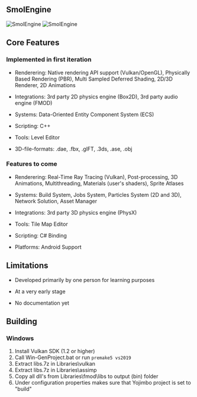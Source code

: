 ## SmolEngine

![SmolEngine](https://i.imgur.com/PpqcXEJ.png)
![SmolEngine](https://i.imgur.com/iHBPll5.png)

## Core Features

### Implemented in first iteration

- Renderering: Native rendering API support (Vulkan/OpenGL), Physically Based Rendering (PBR), 
  Multi Sampled Deferred Shading, 2D/3D Renderer, 2D Animations
  
- Integrations: 3rd party 2D physics engine (Box2D), 3rd party audio engine (FMOD)

- Systems: Data-Oriented Entity Component System (ECS)

- Scripting: C++

- Tools: Level Editor

- 3D-file-formats: .dae, .fbx, .glFT, .3ds, .ase, .obj

### Features to come

- Renderering: Real-Time Ray Tracing (Vulkan), Post-processing,
    3D Animations, Multithreading, Materials (user's shaders), Sprite Atlases

- Systems: Build System, Jobs System, Particles System (2D and 3D), Network Solution, Asset Manager
    
- Integrations: 3rd party 3D physics engine (PhysX)
  
- Tools: Tile Map Editor
  
- Scripting: C# Binding
  
- Platforms: Android Support

## Limitations

- Developed primarily by one person for learning purposes

- At a very early stage

- No documentation yet

## Building
### Windows
1. Install Vulkan SDK (1.2 or higher)
2. Call Win-GenProject.bat or run ```premake5 vs2019```
3. Extract libs.7z in Libraries\vulkan
4. Extract libs.7z in Libraries\assimp
5. Copy all dll's from Libraries\fmod\libs to output (bin\) folder
6. Under configuration properties makes sure that Yojimbo project is set to "build"
